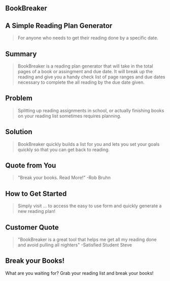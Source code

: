 ## BookBreaker ##  

## A Simple Reading Plan Generator ##
   >For anyone who needs to get their reading done by a specific date.

## Summary ##
  > BookBreaker is a reading plan generator that will take in the total pages of a book or assingment and due date. It will break up the reading and give you a handy check list of page ranges and due dates necessary to complete the all reading by the due date given.

## Problem ##
  > Splitting up reading assignments in school, or actually finishing books on your reading list sometimes requires planning.

## Solution ##
  > BookBreaker quickly builds a list for you and lets you set your goals quickly so that you can get back to reading.

## Quote from You ##
  > "Break your books. Read More!" -Rob Bruhn

## How to Get Started ##
  > Simply visit ... to access the easy to use form and quickly generate a new reading plan!

## Customer Quote ##
  > "BookBreaker is a great tool that helps me get all my reading done and avoid pulling all nighters" -Satisfied Student Steve

## Break your Books! ##
What are you waiting for? Grab your reading list and break your books!